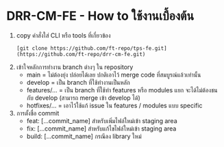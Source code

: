 # DRR-CM-FE - How to ใช้งานเบื้องต้น
1. copy คำสั่งใส่ CLI หรือ tools ที่เกี่ยวข้อง
   ```
   [git clone https://github.com/ft-repo/tps-fe.git](https://github.com/ft-repo/drr-cm-fe.git)
   ```
2. เข้าใจหลักการทำงาน branch ต่างๆ ใน repository
   - main = ไม่ต้องยุ่ง ปล่อยได้เลย ปกติเอาไว้ merge code ที่สมบูรณ์แล้วเท่านั้น
   - develop = เป็น branch ที่ใช้ทำงานเป็นหลัก
   - features/... = เป็น branch ที่ใช้ทำ features หรือ modules แยก จะได้ไม่ต้องชนกับ develop (สามารถ merge เข้า develop ได้)
   - hotfixes/... = เอาไว้ใช้แก้ issue ใน features / modules แบบ specific
3. การตั้งชื่อ commit
   - feat: [...commit_name] สำหรับเพิ่มไฟล์ใหม่เข้า staging area
   - fix: [...commit_name] สำหรับแก้ไขไฟล์ใหม่เข้า staging area
   - build: [...commit_name] กรณีลง library ใหม่

